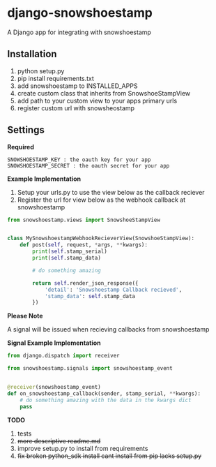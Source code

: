 django-snowshoestamp
====================

A Django app for integrating with snowshoestamp


Installation
------------

1. python setup.py
2. pip install requirements.txt
3. add snowshoestamp to INSTALLED_APPS
4. create custom class that inherits from SnowshoeStampView
5. add path to your custom view to your apps primary urls
6. register custom url with snowsheostamp

Settings
--------


__Required__


```
SNOWSHOESTAMP_KEY : the oauth key for your app
SNOWSHOESTAMP_SECRET : the oauth secret for your app
```


__Example Implementation__

1. Setup your urls.py to use the view below as the callback reciever
2. Register the url for view below as the webhook callback at snowshoestamp

```views.py
from snowshoestamp.views import SnowshoeStampView


class MySnowshoestampWebhookRecieverView(SnowshoeStampView):
    def post(self, request, *args, **kwargs):
        print(self.stamp_serial)
        print(self.stamp_data)

        # do something amazing

        return self.render_json_response({
            'detail': 'Snowshoestamp Callback recieved',
            'stamp_data': self.stamp_data
        })
```


__Please Note__

A signal will be issued when recieving callbacks from snowshoestamp


__Signal Example Implementation__


```signals.py
from django.dispatch import receiver

from snowshoestamp.signals import snowshoestamp_event


@receiver(snowshoestamp_event)
def on_snowshoestamp_callback(sender, stamp_serial, **kwargs):
    # do something amazing with the data in the kwargs dict
    pass
```


__TODO__

1. tests
2. ~~more descriptive readme.md~~
3. improve setup.py to install from requirements
4. ~~fix broken python_sdk install cant install from pip lacks setup.py~~
